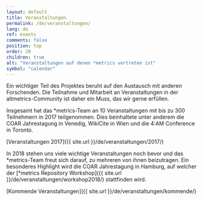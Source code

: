 ```yaml
---
layout: default
title: Veranstaltungen
permalink: /de/veranstaltungen/
lang: de
ref: events
comments: false
position: top
order: 20
children: true
alt: "Veranstaltungen auf denen *metrics vertreten ist"
symbol: "calendar"
---
```

<!-- Start editing content here-->
  
Ein wichtiger Teil des Projektes beruht auf den Austausch mit anderen Forschenden. Die Teilnahme und Mitarbeit an Veranstaltungen in der altmetrics-Community ist daher ein Muss, das wir gerne erfüllen.  
  
Insgesamt hat das \*metrics-Team an 10 Veranstaltungen mit bis zu 300 Teilnehmern in 2017 teilgenommen. Dies beinhaltete unter anderem die COAR Jahrestagung in Venedig, WikiCite in Wien und die 4:AM Conference in Toronto.  
  
[Veranstaltungen 2017]({{ site.url }}/de/veranstaltungen/2017/)  
  
In 2018 stehen uns viele wichtige Veranstaltungen noch bevor und das \*metrics-Team freut sich darauf, zu mehreren von ihnen beizutragen. Ein besonderes Highlight wird die COAR Jahrestagung in Hamburg, auf welcher der [\*metrics Repository Workshop]({{ site.url }}/de/veranstaltungen/workshop2018/) stattfinden wird.  
  
[Kommende Veranstaltungen]({{ site.url }}/de/veranstaltungen/kommende/)  
